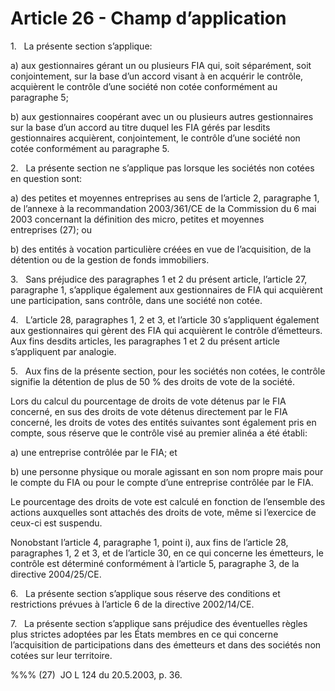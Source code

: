 # Article 26 - Champ d’application


1.   La présente section s’applique:

a) aux gestionnaires gérant un ou plusieurs FIA qui, soit séparément, soit conjointement, sur la base d’un accord visant à en acquérir le contrôle, acquièrent le contrôle d’une société non cotée conformément au paragraphe 5;

b) aux gestionnaires coopérant avec un ou plusieurs autres gestionnaires sur la base d’un accord au titre duquel les FIA gérés par lesdits gestionnaires acquièrent, conjointement, le contrôle d’une société non cotée conformément au paragraphe 5.

2.   La présente section ne s’applique pas lorsque les sociétés non cotées en question sont:

a) des petites et moyennes entreprises au sens de l’article 2, paragraphe 1, de l’annexe à la recommandation 2003/361/CE de la Commission du 6 mai 2003 concernant la définition des micro, petites et moyennes entreprises (27); ou

b) des entités à vocation particulière créées en vue de l’acquisition, de la détention ou de la gestion de fonds immobiliers.

3.   Sans préjudice des paragraphes 1 et 2 du présent article, l’article 27, paragraphe 1, s’applique également aux gestionnaires de FIA qui acquièrent une participation, sans contrôle, dans une société non cotée.

4.   L’article 28, paragraphes 1, 2 et 3, et l’article 30 s’appliquent également aux gestionnaires qui gèrent des FIA qui acquièrent le contrôle d’émetteurs. Aux fins desdits articles, les paragraphes 1 et 2 du présent article s’appliquent par analogie.

5.   Aux fins de la présente section, pour les sociétés non cotées, le contrôle signifie la détention de plus de 50 % des droits de vote de la société.

Lors du calcul du pourcentage de droits de vote détenus par le FIA concerné, en sus des droits de vote détenus directement par le FIA concerné, les droits de votes des entités suivantes sont également pris en compte, sous réserve que le contrôle visé au premier alinéa a été établi:

a) une entreprise contrôlée par le FIA; et

b) une personne physique ou morale agissant en son nom propre mais pour le compte du FIA ou pour le compte d’une entreprise contrôlée par le FIA.

Le pourcentage des droits de vote est calculé en fonction de l’ensemble des actions auxquelles sont attachés des droits de vote, même si l’exercice de ceux-ci est suspendu.

Nonobstant l’article 4, paragraphe 1, point i), aux fins de l’article 28, paragraphes 1, 2 et 3, et de l’article 30, en ce qui concerne les émetteurs, le contrôle est déterminé conformément à l’article 5, paragraphe 3, de la directive 2004/25/CE.

6.   La présente section s’applique sous réserve des conditions et restrictions prévues à l’article 6 de la directive 2002/14/CE.

7.   La présente section s’applique sans préjudice des éventuelles règles plus strictes adoptées par les États membres en ce qui concerne l’acquisition de participations dans des émetteurs et dans des sociétés non cotées sur leur territoire.

%%% (27)  JO L 124 du 20.5.2003, p. 36.
